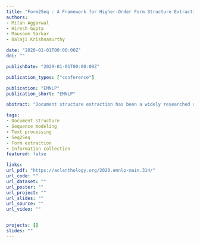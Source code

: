 ```yaml
---
title: "Form2Seq : A Framework for Higher-Order Form Structure Extraction"
authors:
- Milan Aggarwal
- Hiresh Gupta
- Mausoom Sarkar
- Balaji Krishnamurthy

date: "2020-01-01T00:00:00Z"
doi: ""

publishDate: "2020-01-01T00:00:00Z"

publication_types: ["conference"]

publication: "EMNLP"
publication_short: "EMNLP"

abstract: "Document structure extraction has been a widely researched area for decades with recent works performing it as a semantic segmentation task over document images using fully-convolution networks. Such methods are limited by image resolution due to which they fail to disambiguate structures in dense regions which appear commonly in forms. To mitigate this, we propose Form2Seq, a novel sequence-to-sequence (Seq2Seq) inspired framework for structure extraction using text, with a specific focus on forms, which leverages relative spatial arrangement of structures. We discuss two tasks; 1) Classification of low-level constituent elements (TextBlock and empty fillable Widget) into ten types such as field captions, list items, and others; 2) Grouping lower-level elements into higher-order constructs, such as Text Fields, ChoiceFields and ChoiceGroups, used as information collection mechanism in forms. To achieve this, we arrange the constituent elements linearly in natural reading order, feed their spatial and textual representations to Seq2Seq framework, which sequentially outputs prediction of each element depending on the final task. We modify Seq2Seq for grouping task and discuss improvements obtained through cascaded end-to-end training of two tasks versus training in isolation. Experimental results show the effectiveness of our text-based approach achieving an accuracy of 90% on classification task and an F1 of 75.82, 86.01, 61.63 on groups discussed above respectively, outperforming segmentation baselines. Further we show our framework achieves state of the results for table structure recognition on ICDAR 2013 dataset."

tags:
- Document structure
- Sequence modeling
- Text processing
- Seq2Seq
- Form extraction
- Information collection
featured: false

links:
url_pdf: "https://aclanthology.org/2020.emnlp-main.314/"
url_code: ""
url_dataset: ""
url_poster: ""
url_project: ""
url_slides: ""
url_source: ""
url_video: ""


projects: []
slides: ""
---
```

